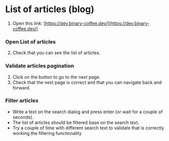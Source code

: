 # List of articles (blog)

1. Open this link: [https://dev.binary-coffee.dev/](https://dev.binary-coffee.dev/)

### Open List of articles

2. Check that you can see the list of articles.

### Validate articles pagination

2. Click on the button to go to the next page.
3. Check that the next page is correct and that you can navigate back and forward.

### Filter articles

  - Write a text on the search dialog and press enter (or wait for a couple of seconds).
  - The list of articles should be filtered base on the search text.
  - Try a couple of time with different search text to validate that is correctly working the filtering functionality
